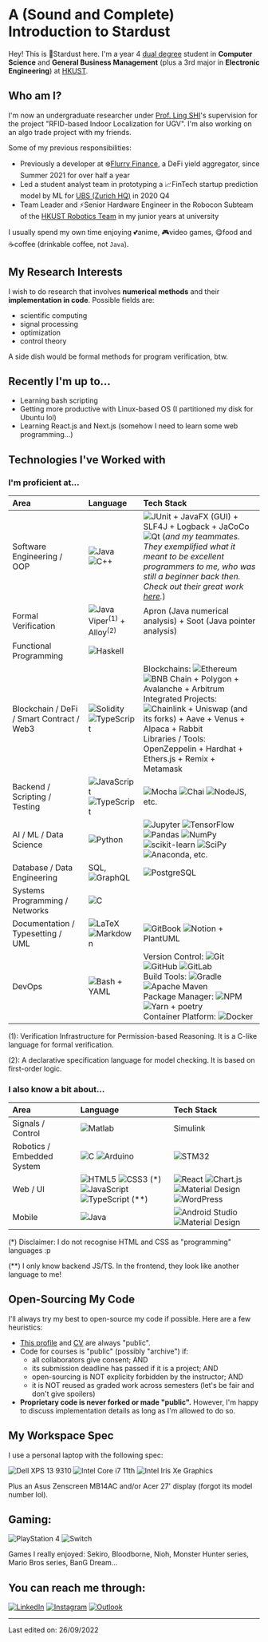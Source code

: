 # A (Sound and Complete) Introduction to Stardust

Hey! This is :stars:Stardust here. I'm a year 4 [dual degree](https://techmgmt.hkust.edu.hk/) student in **Computer Science** and **General Business Management** (plus a 3rd major in **Electronic Engineering**) at [HKUST](https://hkust.edu.hk/home).

## Who am I?

I'm now an undergraduate researcher under [Prof. Ling SHI](https://eesling.home.ece.ust.hk/)'s supervision for the project "RFID-based Indoor Localization for UGV". I'm also working on an algo trade project with my friends.

Some of my previous responsibilities:

- Previously a developer at :snowflake:[Flurry Finance](https://www.flurry.finance/), a DeFi yield aggregator, since Summer 2021 for over half a year
- Led a student analyst team in prototyping a :chart_with_upwards_trend:FinTech startup prediction model by ML for [UBS (Zurich HQ)](https://www.ubs.com) in 2020 Q4
- Team Leader and :zap:Senior Hardware Engineer in the Robocon Subteam of the [HKUST Robotics Team](https://robotics.ust.hk/) in my junior years at university

I usually spend my own time enjoying :two_hearts:anime, :video_game:video games, :yum:food and :coffee:coffee (drinkable coffee, not `Java`).

## My Research Interests

I wish to do research that involves **numerical methods** and their **implementation in code**. Possible fields are:
- scientific computing
- signal processing
- optimization
- control theory

A side dish would be formal methods for program verification, btw.

## Recently I'm up to...

- Learning bash scripting
- Getting more productive with Linux-based OS (I partitioned my disk for Ubuntu lol)
- Learning React.js and Next.js (somehow I need to learn some web programming...)

## Technologies I've Worked with

### I'm proficient at...

| Area | Language | Tech Stack |
| :--- | :--- | :--- |
| Software Engineering / OOP | ![Java](https://img.shields.io/badge/Java-%23ED8B00.svg?style=flat&logo=java&logoColor=white) <br/> ![C++](https://img.shields.io/badge/C++-%2300599C.svg?style=flat&logo=c%2B%2B&logoColor=white) | ![JUnit](https://img.shields.io/badge/JUnit5-25a162?style=flat&logo=JUnit5&logoColor=white) + JavaFX (GUI) + SLF4J + Logback + JaCoCo <br/> ![Qt](https://img.shields.io/badge/Qt-%23217346.svg?style=flat&logo=Qt&logoColor=white) (*and my teammates. They exemplified what it meant to be excellent programmers to me, who was still a beginner back then. Check out their great work [here](https://github.com/kkdlau/COMP2012H-OPERATION-H).*) |
| Formal Verification | ![Java](https://img.shields.io/badge/Java-%23ED8B00.svg?style=flat&logo=java&logoColor=white) <br/> Viper$^{(1)}$ + Alloy$^{(2)}$ | Apron (Java numerical analysis) + Soot (Java pointer analysis) |
| Functional Programming | ![Haskell](https://img.shields.io/badge/Haskell-5e5086?style=flat&logo=haskell&logoColor=white) | |
| Blockchain / DeFi / Smart Contract / Web3 | ![Solidity](https://img.shields.io/badge/Solidity-2980b9.svg?style=flat&logo=Solidity&logoColor=1c1c1c) ![TypeScript](https://img.shields.io/badge/TypeScript-%23007ACC.svg?style=flat&logo=typescript&logoColor=white) | Blockchains: ![Ethereum](https://img.shields.io/badge/Ethereum-151c2f.svg?style=flat&logo=ethereum&logoColor=8a92b2) ![BNB Chain](https://img.shields.io/badge/BNB_Chain-202733.svg?style=flat&logo=binance&logoColor=f0b809) + Polygon + Avalanche + Arbitrum <br/> Integrated Projects: ![Chainlink](https://img.shields.io/badge/Chainlink-white.svg?style=flat&logo=chainlink&logoColor=375bd2) + Uniswap (and its forks) + Aave + Venus + Alpaca + Rabbit <br/> Libraries / Tools: OpenZeppelin + Hardhat + Ethers.js + Remix + Metamask |
| Backend / Scripting / Testing | ![JavaScript](https://img.shields.io/badge/JavaScript-%23323330.svg?style=flat&logo=javascript&logoColor=%23F7DF1E) ![TypeScript](https://img.shields.io/badge/TypeScript-%23007ACC.svg?style=flat&logo=typescript&logoColor=white) | ![Mocha](https://img.shields.io/badge/Mocha-%238D6748?style=flat&logo=Mocha&logoColor=white) ![Chai](https://img.shields.io/badge/Chai-e9ce99?style=flat&logo=chai&logoColor=9b1b14) ![NodeJS](https://img.shields.io/badge/Node.js-%2343853D.svg?style=flat&logo=node.js&logoColor=white), etc. |
| AI / ML / Data Science | ![Python](https://img.shields.io/badge/Python-%2314354C.svg?style=flat&logo=python&logoColor=white) | ![Jupyter](https://img.shields.io/badge/Jupyter-%23F37626.svg?style=flat&logo=Jupyter&logoColor=white) ![TensorFlow](https://img.shields.io/badge/TensorFlow-%23FF6F00.svg?style=flat&logo=TensorFlow&logoColor=white) ![Pandas](https://img.shields.io/badge/Pandas-%23150458.svg?style=flat&logo=pandas&logoColor=white) ![NumPy](https://img.shields.io/badge/Numpy-%23013243.svg?style=flat&logo=numpy&logoColor=white) ![scikit-learn](https://img.shields.io/badge/scikit--learn-%23F7931E.svg?style=flat&logo=scikit-learn&logoColor=white) ![SciPy](https://img.shields.io/badge/SciPy-%230C55A5.svg?style=flat&logo=scipy&logoColor=%white) ![Anaconda](https://img.shields.io/badge/Anaconda-3eb049.svg?style=flat&logo=anaconda&logoColor=white), etc. |
| Database / Data Engineering | SQL, ![GraphQL](https://img.shields.io/badge/GraphQL-ffffff.svg?style=flat&logo=GraphQL&logoColor=E10098) | ![PostgreSQL](https://img.shields.io/badge/PostgreSQL-%23316192.svg?style=flat&logo=postgresql&logoColor=white) |
| Systems Programming / Networks | ![C](https://img.shields.io/badge/C-%2300599C.svg?style=flat&logo=c&logoColor=white) | |
| Documentation / Typesetting / UML | ![LaTeX](https://img.shields.io/badge/LaTeX-%23008080.svg?style=flat&logo=latex&logoColor=white) ![Markdown](https://img.shields.io/badge/Markdown-%23000000.svg?style=flat&logo=markdown&logoColor=white) | ![GitBook](https://img.shields.io/badge/GitBook-1c2e27.svg?style=flat&logo=GitBook&logoColor=white) ![Notion](https://img.shields.io/badge/Notion-%23000000.svg?style=flat&logo=notion&logoColor=white) + PlantUML |
| DevOps | ![Bash](https://img.shields.io/badge/Bash-%23121011.svg?style=flat&logo=gnu-bash&logoColor=white) + YAML | Version Control: ![Git](https://img.shields.io/badge/Git-%23F05033.svg?style=flat&logo=git&logoColor=white) ![GitHub](https://img.shields.io/badge/GitHub-%23121011.svg?style=flat&logo=github&logoColor=white) ![GitLab](https://img.shields.io/badge/GitLab-%23181717.svg?style=flat&logo=gitlab&logoColor=white) <br/> Build Tools: ![Gradle](https://img.shields.io/badge/Gradle-02303a?style=flat&logo=Gradle&logoColor=white) ![Apache Maven](https://img.shields.io/badge/Apache%20Maven-C71A36?style=flat&logo=Apache%20Maven&logoColor=white) <br/> Package Manager: ![NPM](https://img.shields.io/badge/NPM-%23000000.svg?style=flat&logo=npm&logoColor=white) ![Yarn](https://img.shields.io/badge/yarn-%232C8EBB.svg?style=flat&logo=yarn&logoColor=white) + poetry <br/> Container Platform: ![Docker](https://img.shields.io/badge/docker-%230db7ed.svg?style=flat&logo=docker&logoColor=white) |

(1): Verification Infrastructure for Permission-based Reasoning. It is a C-like language for formal verification.

(2): A declarative specification language for model checking. It is based on first-order logic.

### I also know a bit about...

| Area | Language | Tech Stack |
| :--- | :--- | :--- |
| Signals / Control | ![Matlab](https://img.shields.io/badge/Matlab-a83506.svg?style=flat&logo=MATLAB&logoColor=white) | Simulink |
| Robotics / Embedded System | ![C](https://img.shields.io/badge/C-%2300599C.svg?style=flat&logo=c&logoColor=white) ![Arduino](https://img.shields.io/badge/-Arduino-00979D?style=flat&logo=Arduino&logoColor=white) | ![STM32](https://img.shields.io/badge/STM32-03234b.svg?style=flat&logo=STMicroelectronics&logoColor=white) |
| Web / UI | ![HTML5](https://img.shields.io/badge/HTML5-000000?style=flat&logo=HTML5) ![CSS3](https://img.shields.io/badge/CSS3-%231572B6.svg?style=flat&logo=css3&logoColor=white) (*) ![JavaScript](https://img.shields.io/badge/JavaScript-%23323330.svg?style=flat&logo=javascript&logoColor=%23F7DF1E) ![TypeScript](https://img.shields.io/badge/TypeScript-%23007ACC.svg?style=flat&logo=typescript&logoColor=white) (**) | ![React](https://img.shields.io/badge/React-%2320232a.svg?style=flat&logo=react&logoColor=%2361DAFB) ![Chart.js](https://img.shields.io/badge/chart.js-F5788D.svg?style=flat&logo=chart.js&logoColor=white) ![Material Design](https://img.shields.io/badge/Material_Design-757575.svg?style=flat&logo=material-design&logoColor=black) ![WordPress](https://img.shields.io/badge/WordPress-%23117AC9.svg?style=flat&logo=WordPress&logoColor=white) |
| Mobile | ![Java](https://img.shields.io/badge/Java-%23ED8B00.svg?style=flat&logo=java&logoColor=white) | ![Android Studio](https://img.shields.io/badge/Android_Studio-6e6e6e.svg?style=flat&logo=androidstudio&logoColor=94c855) ![Material Design](https://img.shields.io/badge/Material_Design-757575.svg?style=flat&logo=material-design&logoColor=black) |

(*) Disclaimer: I do not recognise HTML and CSS as "programming" languages :p

(**) I only know backend JS/TS. In the frontend, they look like another language to me!

## Open-Sourcing My Code

I'll always try my best to open-source my code if possible.
Here are a few heuristics:

- [This profile](https://github.com/StardustLID/StardustLID) and [CV](https://github.com/StardustLID/CV) are always "public".
- Code for courses is "public" (possibly "archive") if:
  - all collaborators give consent; AND
  - its submission deadline has passed if it is a project; AND
  - open-sourcing is NOT explicity forbidden by the instructor; AND
  - it is NOT reused as graded work across semesters (let's be fair and don't give spoilers)
- **Proprietary code is never forked or made "public".** However, I'm happy to discuss implementation details as long as I'm allowed to do so.

## My Workspace Spec

I use a personal laptop with the following spec:

![Dell XPS 13 9310](https://img.shields.io/badge/Dell-XPS_13_9310-007DB8?style=for-the-badge&logo=dell&logoColor=white)
![Intel Core i7 11th](https://img.shields.io/badge/Intel-Core_i7_11th-0071C5?style=for-the-badge&logo=intel&logoColor=white)
![Intel Iris Xe Graphics](https://img.shields.io/badge/Intel-Iris_Xe_Graphics-0071C5?style=for-the-badge&logo=intel&logoColor=white)

Plus an Asus Zenscreen MB14AC and/or Acer 27' display (forgot its model number lol).

## Gaming:

![PlayStation 4](https://img.shields.io/badge/PlayStation%204-003791?style=flat&logo=playstation-4&logoColor=white)
![Switch](https://img.shields.io/badge/Switch-E60012?style=flat&logo=nintendo-switch&logoColor=white)

Games I really enjoyed: Sekiro, Bloodborne, Nioh, Monster Hunter series, Mario Bros series, BanG Dream...

## You can reach me through:

[![LinkedIn](https://img.shields.io/badge/LinkedIn-%230077B5.svg?style=flat&logo=linkedin&logoColor=white)](https://www.linkedin.com/in/calvin-kin-fung-li/)
[![Instagram](https://img.shields.io/badge/Instagram-%23E4405F.svg?style=flat&logo=Instagram&logoColor=white)](https://www.instagram.com/stardust_lid/)
<a href="mailto:kfliad@connect.ust.hk">![Outlook](https://img.shields.io/badge/Microsoft_Outlook-0078D4?style=flat&logo=microsoft-outlook&logoColor=white)</a>

----
Last edited on: 26/09/2022
